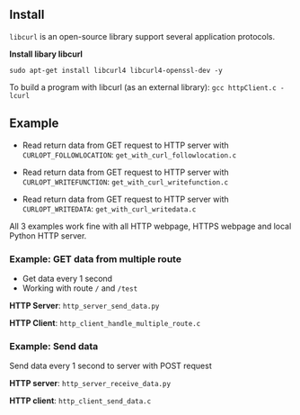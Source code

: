 ## Install

``libcurl`` is an open-source library support several application protocols.

**Install libary libcurl**

``sudo apt-get install libcurl4 libcurl4-openssl-dev -y``

To build a program with libcurl (as an external library): ``gcc httpClient.c -lcurl``

## Example

* Read return data from GET request to HTTP server with ``CURLOPT_FOLLOWLOCATION``: ``get_with_curl_followlocation.c``

* Read return data from GET request to HTTP server with ``CURLOPT_WRITEFUNCTION``: ``get_with_curl_writefunction.c``

* Read return data from GET request to HTTP server with ``CURLOPT_WRITEDATA``: ``get_with_curl_writedata.c``

All 3 examples work fine with all HTTP webpage, HTTPS webpage and local Python HTTP server.

### Example: GET data from multiple route

* Get data every 1 second
* Working with route ``/`` and ``/test``

**HTTP Server**: ``http_server_send_data.py``

**HTTP Client**: ``http_client_handle_multiple_route.c``

### Example: Send data

Send data every 1 second to server with POST request

**HTTP server**: ``http_server_receive_data.py``

**HTTP client**: ``http_client_send_data.c``